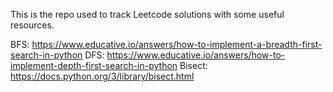 This is the repo used to track Leetcode solutions with some useful resources.

BFS: https://www.educative.io/answers/how-to-implement-a-breadth-first-search-in-python
DFS: https://www.educative.io/answers/how-to-implement-depth-first-search-in-python
Bisect: https://docs.python.org/3/library/bisect.html
